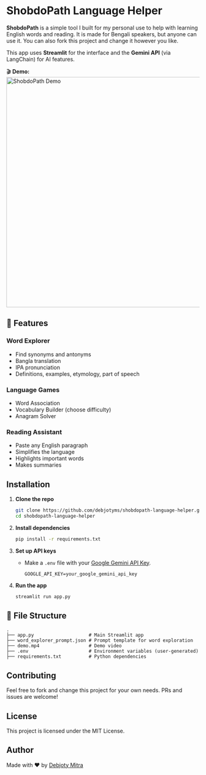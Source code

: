 # ShobdoPath Language Helper

**ShobdoPath** is a simple tool I built for my personal use to help with learning English words and reading. It is made for Bengali speakers, but anyone can use it. You can also fork this project and change it however you like.

This app uses **Streamlit** for the interface and the **Gemini API** (via LangChain) for AI features.

🎬 **Demo:**  
<img src="demo.gif" alt="ShobdoPath Demo" width="600"/>

## 🚀 Features

### Word Explorer

- Find synonyms and antonyms
- Bangla translation
- IPA pronunciation
- Definitions, examples, etymology, part of speech

### Language Games

- Word Association
- Vocabulary Builder (choose difficulty)
- Anagram Solver

### Reading Assistant

- Paste any English paragraph
- Simplifies the language
- Highlights important words
- Makes summaries

## Installation

1. **Clone the repo**

   ```bash
   git clone https://github.com/debjotyms/shobdopath-language-helper.git
   cd shobdopath-language-helper
   ```

2. **Install dependencies**

   ```bash
   pip install -r requirements.txt
   ```

3. **Set up API keys**

   - Make a `.env` file with your [Google Gemini API Key](https://ai.google.dev/).
     ```
     GOOGLE_API_KEY=your_google_gemini_api_key
     ```

4. **Run the app**
   ```bash
   streamlit run app.py
   ```

## 📂 File Structure

```
.
├── app.py                    # Main Streamlit app
├── word_explorer_prompt.json # Prompt template for word exploration
├── demo.mp4                  # Demo video
├── .env                      # Environment variables (user-generated)
├── requirements.txt          # Python dependencies
```

## Contributing

Feel free to fork and change this project for your own needs. PRs and issues are welcome!

## License

This project is licensed under the MIT License.

## Author

Made with ❤️ by [Debjoty Mitra](https://debjotyms.com)
